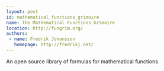 ```yaml
---
layout: post
id: mathematical_functions_grimoire
name: The Mathematical Functions Grimoire
location: http://fungrim.org/
authors:
 - name: Fredrik Johansson
   homepage: http://fredrikj.net/
---
```


An open source library of formulas for mathematical functions
